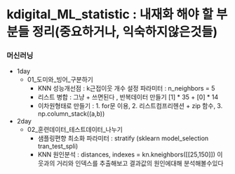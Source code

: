 # kdigital_ML_statistic : 내재화 해야 할 부분들 정리(중요하거나, 익숙하지않은것들)

### 머신러닝
- 1day
    - 01_도미와_빙어_구분하기
      - KNN 성능개선점 : k근접이웃 개수 설정 파라미터 : n_neighbors = 5 
      - 리스트 병합 : 그냥 + 쓰면된다 , 반복데이터 만들기 [1] * 35 +  [0] * 14
      - 이차원형태로 만들기 : 1. for문 이용, 2. 리스트컴프리헨션 + zip 함수, 3. np.column_stack((a,b))
- 2day
    - 02_훈련데이터_테스트데이터_나누기
      - 샘플링편향 최소화 파라미터 : stratify (sklearn model_selection tran_test_spli)
      - KNN 원인분석 : distances, indexes = kn.kneighbors([[25,150]]) 이웃과의 거리와 인덱스를 추출해보고 결과값의 원인에대해 분석해볼수있다
